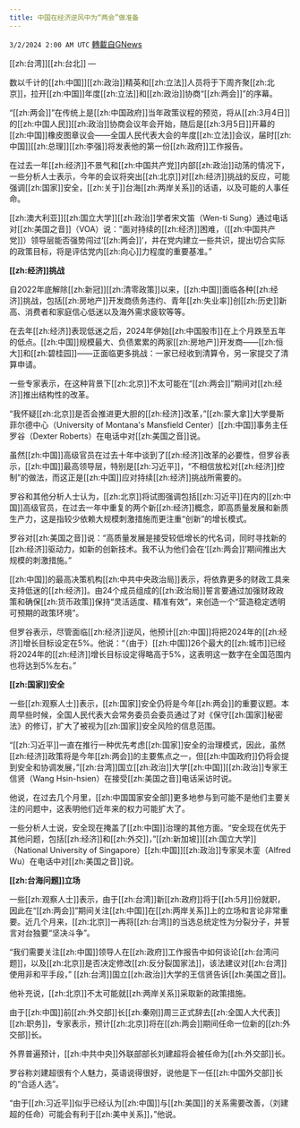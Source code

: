 ```yaml
---
title: 中国在经济逆风中为“两会”做准备
---
```

`3/2/2024 2:00 AM UTC` [轉載自GNews](https://gnews.org/articles/2357991)

[[zh:台湾]][[zh:台北]] — 

数以千计的[[zh:中国]][[zh:政治]]精英和[[zh:立法]]人员将于下周齐聚[[zh:北京]]，拉开[[zh:中国]]年度[[zh:立法]]和[[zh:政治]]协商“[[zh:两会]]”的序幕。

“[[zh:两会]]”在传统上是[[zh:中国政府]]当年政策议程的预览，将从[[zh:3月4日]]的[[zh:中国人民]][[zh:政治]]协商会议年会开始，随后是[[zh:3月5日]]开幕的[[zh:中国]]橡皮图章议会——全国人民代表大会的年度[[zh:立法]]会议，届时[[zh:中国]][[zh:总理]][[zh:李强]]将发表他的第一份[[zh:政府]]工作报告。

在过去一年[[zh:经济]]不景气和[[zh:中国共产党]]内部[[zh:政治]]动荡的情况下，一些分析人士表示，今年的会议将突出[[zh:北京]]对[[zh:经济]]挑战的反应，可能强调[[zh:国家]]安全，[[zh:关于]]台海[[zh:两岸关系]]的话语，以及可能的人事任命。

[[zh:澳大利亚]][[zh:国立大学]][[zh:政治]]学者宋文笛（Wen-ti Sung）通过电话对[[zh:美国之音]]（VOA）说：“面对持续的[[zh:经济]]困难，（[[zh:中国共产党]]）领导层能否强势闯过‘[[zh:两会]]’，并在党内建立一些共识，提出切合实际的政策目标，将是评估党内[[zh:向心]]力程度的重要基准。”

**[[zh:经济]]挑战**

自2022年底解除[[zh:新冠]][[zh:清零政策]]以来，[[zh:中国]]面临各种[[zh:经济]]挑战，包括[[zh:房地产]]开发商债务违约、青年[[zh:失业率]]创[[zh:历史]]新高、消费者和家庭信心低迷以及海外需求疲软等等。

在去年[[zh:经济]]表现低迷之后，2024年伊始[[zh:中国股市]]在上个月跌至五年的低点。[[zh:中国]]规模最大、负债累累的两家[[zh:房地产]]开发商——[[zh:恒大]]和[[zh:碧桂园]]——正面临更多挑战：一家已经收到清算令，另一家提交了清算申请。

一些专家表示，在这种背景下[[zh:北京]]不太可能在“[[zh:两会]]”期间对[[zh:经济]]推出结构性的改革。

“我怀疑[[zh:北京]]是否会推进更大胆的[[zh:经济]]改革，”[[zh:蒙大拿]]大学曼斯菲尔德中心（University of Montana's Mansfield Center）[[zh:中国]]事务主任罗谷（Dexter Roberts）在电话中对[[zh:美国之音]]说。

虽然[[zh:中国]]高级官员在过去十年中谈到了[[zh:经济]]改革的必要性，但罗谷表示，[[zh:中国]]最高领导层，特别是[[zh:习近平]]，“不相信放松对[[zh:经济]]控制”的做法，而这正是[[zh:中国]]应对持续[[zh:经济]]挑战所需要的。

罗谷和其他分析人士认为，[[zh:北京]]将试图强调包括[[zh:习近平]]在内的[[zh:中国]]高级官员，在过去一年中重复的两个新[[zh:经济]]概念，即高质量发展和新质生产力，这是指较少依赖大规模刺激措施而更注重“创新”的增长模式。

罗谷对[[zh:美国之音]]说：“高质量发展是接受较低增长的代名词，同时寻找新的[[zh:经济]]驱动力，如新的创新技术。我不认为他们会在‘[[zh:两会]]’期间推出大规模的刺激措施。”

[[zh:中国]]的最高决策机构[[zh:中共中央政治局]]表示，将依靠更多的财政工具来支持低迷的[[zh:经济]]。由24个成员组成的[[zh:政治局]]誓言要通过加强财政政策和确保[[zh:货币政策]]保持“灵活适度、精准有效”，来创造一个“营造稳定透明可预期的政策环境”。

但罗谷表示，尽管面临[[zh:经济]]逆风，他预计[[zh:中国]]将把2024年的[[zh:经济]]增长目标设定在5%。他说：“（由于）[[zh:中国]]26个最大的[[zh:城市]]已经将2024年的[[zh:经济]]增长目标设定得略高于5%，这表明这一数字在全国范围内也将达到5%左右。”

**[[zh:国家]]安全**

一些[[zh:观察人士]]表示，[[zh:国家]]安全仍将是今年[[zh:两会]]的重要议题。本周早些时候，全国人民代表大会常务委员会委员通过了对《保守[[zh:国家]]秘密法》的修订，扩大了被视为[[zh:国家]]安全风险的信息范围。

“[[zh:习近平]]一直在推行一种优先考虑[[zh:国家]]安全的治理模式，因此，虽然[[zh:经济]]政策将是今年[[zh:两会]]的主要焦点之一，但[[zh:中国政府]]仍将会提到安全和协调发展，”[[zh:台湾]]国立[[zh:政治]]大学[[zh:中国]][[zh:政治]]专家王信贤（Wang Hsin-hsien）在接受[[zh:美国之音]]电话采访时说。

他说，在过去几个月里，[[zh:中国国家安全部]]更多地参与到可能不是他们主要关注的问题中，这表明他们近年来的权力可能扩大了。

一些分析人士说，安全现在掩盖了[[zh:中国]]治理的其他方面。“安全现在优先于其他问题，包括[[zh:经济]]和[[zh:外交]]，”[[zh:新加坡]][[zh:国立大学]]（National University of Singapore）[[zh:中国]][[zh:政治]]专家吴木銮（Alfred Wu）在电话中对[[zh:美国之音]]说。

**[[zh:台海问题]]立场**

一些[[zh:观察人士]]表示，由于[[zh:台湾]]新[[zh:政府]]将于[[zh:5月]]份就职，因此在“[[zh:两会]]”期间关注[[zh:中国]]在[[zh:两岸关系]]上的立场和言论非常重要。近几个月来，[[zh:北京]]一再将[[zh:台湾]]的当选总统定性为分裂分子，并誓言对台独要“坚决斗争”。

“我们需要关注[[zh:中国]]领导人在[[zh:政府]]工作报告中如何谈论[[zh:台湾问题]]，以及[[zh:北京]]是否决定修改[[zh:反分裂国家法]]，该法建议对[[zh:台湾]]使用非和平手段，” [[zh:台湾]]国立[[zh:政治]]大学的王信贤告诉[[zh:美国之音]]。

他补充说，[[zh:北京]]不太可能就[[zh:两岸关系]]采取新的政策措施。

由于[[zh:中国]]前[[zh:外交部]]长[[zh:秦刚]]周三正式辞去[[zh:全国人大代表]][[zh:职务]]，专家表示，预计[[zh:北京]]将在[[zh:两会]]期间任命一位新的[[zh:外交部]]长。

外界普遍预计，[[zh:中共中央]]外联部部长刘建超将会被任命为[[zh:外交部]]长。

罗谷称刘建超很有个人魅力，英语说得很好，说他是下一任[[zh:中国外交部]]长的“合适人选”。

“由于[[zh:习近平]]似乎已经认为[[zh:中国]]与[[zh:美国]]的关系需要改善，（刘建超的任命）可能会有利于[[zh:美中关系]]，”他说。
